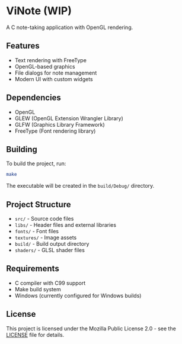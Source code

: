 # ViNote (WIP)

A C note-taking application with OpenGL rendering.

## Features

- Text rendering with FreeType
- OpenGL-based graphics
- File dialogs for note management
- Modern UI with custom widgets

## Dependencies

- OpenGL
- GLEW (OpenGL Extension Wrangler Library)
- GLFW (Graphics Library Framework)
- FreeType (Font rendering library)

## Building

To build the project, run:

```bash
make
```

The executable will be created in the `build/Debug/` directory.

## Project Structure

- `src/` - Source code files
- `libs/` - Header files and external libraries
- `fonts/` - Font files
- `textures/` - Image assets
- `build/` - Build output directory
- `shaders/` - GLSL shader files

## Requirements

- C compiler with C99 support
- Make build system
- Windows (currently configured for Windows builds)

## License

This project is licensed under the Mozilla Public License 2.0 - see the [LICENSE](LICENSE) file for details.
